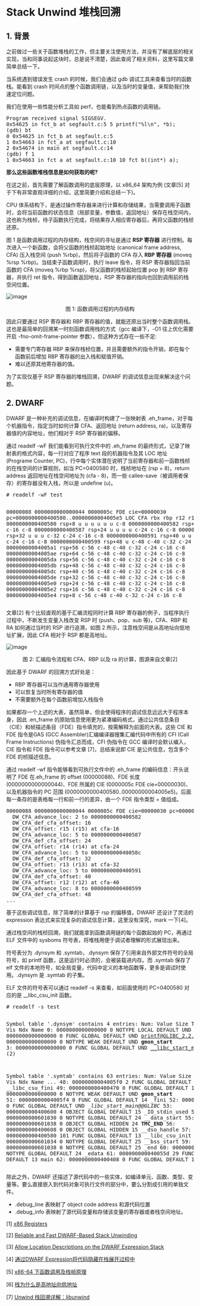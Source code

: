 # Stack Unwind 堆栈回溯

## 1. 背景

之前做过一些关于函数堆栈的工作，但主要关注使用方法，并没有了解底层的相关实现，当和同事说起这块时，总是说不清楚，因此查阅了相关资料，这里写篇文章简单总结一下。

当系统遇到错误发生 crash 的时候，我们会通过 gdb 调试工具来查看当时的函数栈。能看到 crash 时间点的整个函数调用链，以及当时的变量值，来帮助我们快速定位问题。

我们在使用一些性能分析工具如 perf，也能看到热点函数的调用链。

<div class="language-plaintext highlighter-rouge"><div class="highlight"><pre class="highlight">
Program received signal SIGSEGV.
0x54625 in fct_b at segfault.c:5 5 printf("%l\n", *b);
(gdb) bt
0 0x54625 in fct_b at segfault.c:5
1 0x54663 in fct_a at segfault.c:10
2 0x54674 in main at segfault.c:14
(gdb) f 1
1 0x54663 in fct_a at segfault.c:10 10 fct_b((int*) a);
</pre></div></div>

**那么这些函数堆栈信息是如何获取的呢?**

在这之前，首先需要了解函数调用的底层原理，以 x86_64 架构为例 (文章[5] 对于下有非常直观详细的介绍，这里简要介绍和总结一下)。

CPU 体系结构下，是通过操作寄存器来进行计算和存储结果，当需要调用子函数时，会将当前函数的状态信息（局部变量，参数值，返回地址）保存在栈空间内，这也称为栈桢，待子函数执行完成，将结果存入相应寄存器后，再将父函数的栈桢还原。

图 1 是函数调用过程的内存结构，栈空间的寻址是通过 **RSP 寄存器** 进行控制。每次进入一个新函数，会将父函数的栈桢起始地址 (canonical frame address, CFA) 压入栈空间 (push %rbp)，然后将子函数的 CFA 存入 **RBP 寄存器** (moveq %rsp %rbp)。当结束子函数调用时，执行 leave 指令，将 RSP 寄存器指回当前函数的 CFA (moveq %rbp %rsp)，将父函数的栈桢起始位置 pop 到 RBP 寄存器，并执行 ret 指令，得到函数返回地址，RSP 寄存器的指向也回到调用前的栈空间位置。

![image](https://rongbiaoxie.github.io/images/unwind/stackframe.png)
<center>
图 1: 函数调用过程的内存结构
</center>

因此只要通过 RSP 寄存器和 RBP 寄存器的值，就能还原出当时整个函数调用栈。这也是最简单的回溯某一时刻函数调用栈的方式（gcc 编译下，-O1 往上优化需要开启 -fno-omit-frame-pointer 参数），但这种方式存在一些不足:

* 需要专门寄存器 RBP 来保存栈桢位置，并且需要额外的指令开销，即在每个函数前后增加 RBP 寄存器的出入栈和赋值开销。
* 难以还原其他寄存器的值。

为了实现仅基于 RSP 寄存器的堆栈回溯，DWARF 的调试信息出现来解决这个问题。

## 2. DWARF 

DWARF 是一种补充的调试信息，在编译时构建了一张映射表 .eh_frame，对于每个机器指令，指定当时如何计算 CFA、返回地址 (return address, ra)，以及寄存器值的内容地址，他们相对于 RSP 寄存器的偏移。

通过 readelf -wF 我们能看到可执行文件中的 .eh_frame 的最终形式，记录了映射表的格式内容，每一行对应了程序 text 段的机器指令及其 LOC 地址 (Programe Counter, PC)，行中每个实体潜在说明了当前寄存器和前一函数栈桢的在栈空间的计算规则，如当 PC=0400580 时，栈桢地址在 (rsp + 8)，return address 返回地址在栈空间地址为 (cfa - 8)，而一些 callee-save（被调用者保存）的寄存器没有入栈，所以是 undefine (u)。

<div class="language-plaintext highlighter-rouge"><div class="highlight"><pre class="highlight">
# readelf -wF test

00000088 0000000000000044 0000005c FDE cie=00000030 pc=0000000000400580..00000000004005e5
   LOC           CFA      rbx   rbp   r12   r13   r14   r15   ra
0000000000400580 rsp+8    u     u     u     u     u     u     c-8
0000000000400582 rsp+16   u     u     u     u     u     c-16  c-8
0000000000400587 rsp+24   u     u     u     u     c-24  c-16  c-8
000000000040058c rsp+32   u     u     u     c-32  c-24  c-16  c-8
0000000000400591 rsp+40   u     u     c-40  c-32  c-24  c-16  c-8
0000000000400599 rsp+48   u     c-48  c-40  c-32  c-24  c-16  c-8
00000000004005a1 rsp+56   c-56  c-48  c-40  c-32  c-24  c-16  c-8
00000000004005ae rsp+64   c-56  c-48  c-40  c-32  c-24  c-16  c-8
00000000004005da rsp+56   c-56  c-48  c-40  c-32  c-24  c-16  c-8
00000000004005db rsp+48   c-56  c-48  c-40  c-32  c-24  c-16  c-8
00000000004005dc rsp+40   c-56  c-48  c-40  c-32  c-24  c-16  c-8
00000000004005de rsp+32   c-56  c-48  c-40  c-32  c-24  c-16  c-8
00000000004005e0 rsp+24   c-56  c-48  c-40  c-32  c-24  c-16  c-8
00000000004005e2 rsp+16   c-56  c-48  c-40  c-32  c-24  c-16  c-8
00000000004005e4 rsp+8    c-56  c-48  c-40  c-32  c-24  c-16  c-8
</pre></div></div>

文章[2] 有个比较直观的基于汇编流程同时计算 RBP 寄存器的例子，当程序执行过程中，不断发生变量入栈改变 RSP 时 (push、pop、sub 等)，CFA、RBP 和 RA 如何通过当时的 RSP 进行追溯，如图 2 所示，注意栈空间是从高地址向低地址扩展，因此 CFA 相对于 RSP 都是高地址。

![image](https://rongbiaoxie.github.io/images/unwind/assembly.png)
<center>
图 2: 汇编指令流程和 CFA、RBP 以及 ra 的计算，图源来自文章[2]
</center>

因此基于 DWARF 的回溯方式好处是：

*  RBP 寄存器可以当作通用寄存器使用
*  可以恢复当时所有寄存器的值
*  不需要额外在每个函数前增加入栈指令

如果都存一个上述的大表，虽然简单，但会使得程序的调试信息远远大于程序本身，因此 .en_frame 的原始信息使用更为紧凑编码格式，通过公共信息条目（CIE）和帧描述条目（FDE）指令填充的，按需解释为前面的大表。这些 CIE 和 FDE 指令是GAS (GCC Assembler)汇编编译器搜集汇编代码中所有的 CFI (Call Frame Instructions) 伪指令汇总而成，CFI 伪指令在 GCC 编译时会默认编入，CIE 指令和 FDE 指令可以参考文章 [7]，总结来说即 CIE 是公共信息，包含多个 FDE 的桢描述信息。

通过 readelf -wf 指令能够看到可执行文件中的 .eh_frame 的编码信息：开头说明了 FDE 在.eh_frame 的 offset (00000088)、FDE 长度 (0000000000000044)、FDE 所属的 CIE (0000005c FDE cie=00000030)、以及机器指令的 PC 范围 (0000000000400580..00000000004005e5)。后面每一条存的是表格每一行和前一行的差异，由一个 FDE 指令类型 + 值组成。

<div class="language-plaintext highlighter-rouge"><div class="highlight"><pre class="highlight">
00000088 0000000000000044 0000005c FDE cie=00000030 pc=0000000000400580..00000000004005e5
  DW_CFA_advance_loc: 2 to 0000000000400582
  DW_CFA_def_cfa_offset: 16
  DW_CFA_offset: r15 (r15) at cfa-16
  DW_CFA_advance_loc: 5 to 0000000000400587
  DW_CFA_def_cfa_offset: 24
  DW_CFA_offset: r14 (r14) at cfa-24
  DW_CFA_advance_loc: 5 to 000000000040058c
  DW_CFA_def_cfa_offset: 32
  DW_CFA_offset: r13 (r13) at cfa-32
  DW_CFA_advance_loc: 5 to 0000000000400591
  DW_CFA_def_cfa_offset: 40
  DW_CFA_offset: r12 (r12) at cfa-40
  DW_CFA_advance_loc: 8 to 0000000000400599
  DW_CFA_def_cfa_offset: 48
...
</pre></div></div>

基于这些调试信息，除了简单的计算基于 rsp 的偏移值，DWARF 还设计了灵活的 expression 表达式来实现复杂的调试信息计算，这里没有深究，mark 一下[4]。

通过栈空间的栈桢回溯，我们就能拿到函数调用链的每个函数起始的 PC，再通过 ELF 文件中的 sysboms 符号表，将堆栈用便于调试者理解的形式展现出来。

符号表分为 .dynsym 和 .symtab，.dynsym 保存了引用来自外部文件符号的全局符号，如 printf 函数，这是运行时必须的，会被装载进内存。而 .symtab 保存了 elf 文件的本地符号，如全局变量，代码中定义的本地函数等，更多是调试时使用。.dynsym 是 .symtab 的子集。

ELF 文件的符号表可以通过 readelf -s 来查看，如前面使用的 PC=0400580 对应的是 __libc_csu_init 函数。

<div class="language-plaintext highlighter-rouge"><div class="highlight"><pre class="highlight">
# readelf -s test

Symbol table '.dynsym' contains 4 entries:
   Num:    Value          Size Type    Bind   Vis      Ndx Name
     0: 0000000000000000     0 NOTYPE  LOCAL  DEFAULT  UND
     1: 0000000000000000     0 FUNC    GLOBAL DEFAULT  UND printf@GLIBC_2.2.5 (2)
     2: 0000000000000000     0 NOTYPE  WEAK   DEFAULT  UND __gmon_start__
     3: 0000000000000000     0 FUNC    GLOBAL DEFAULT  UND __libc_start_main@GLIBC_2.2.5 (2)

Symbol table '.symtab' contains 63 entries:
   Num:    Value          Size Type    Bind   Vis      Ndx Name
...
    48: 00000000004005f0     2 FUNC    GLOBAL DEFAULT   13 __libc_csu_fini
    49: 0000000000400470     0 FUNC    GLOBAL DEFAULT   13 _start
    50: 0000000000000000     0 NOTYPE  WEAK   DEFAULT  UND __gmon_start__
    51: 00000000004005f4     0 FUNC    GLOBAL DEFAULT   14 _fini
    52: 0000000000000000     0 FUNC    GLOBAL DEFAULT  UND __libc_start_main@@GLIBC_
    53: 0000000000400600     4 OBJECT  GLOBAL DEFAULT   15 _IO_stdin_used
    54: 0000000000601030     0 NOTYPE  GLOBAL DEFAULT   24 __data_start
    55: 0000000000601038     0 OBJECT  GLOBAL HIDDEN    24 __TMC_END__
    56: 0000000000400608     0 OBJECT  GLOBAL HIDDEN    15 __dso_handle
    57: 0000000000400580   101 FUNC    GLOBAL DEFAULT   13 __libc_csu_init
    58: 0000000000601034     0 NOTYPE  GLOBAL DEFAULT   25 __bss_start
    59: 0000000000601038     0 NOTYPE  GLOBAL DEFAULT   25 _end
    60: 0000000000601034     0 NOTYPE  GLOBAL DEFAULT   24 _edata
    61: 000000000040055d    29 FUNC    GLOBAL DEFAULT   13 main
    62: 0000000000400408     0 FUNC    GLOBAL DEFAULT   11 _init
</pre></div></div>

除此之外，DWARF 还描述了源代码中的一些实体，如编译单元、函数、类型、变量等。要么直接嵌入到代码对象可执行文件的部分中，要么分割成引用的单独文件。

* .debug_line 表映射了 object code address 和源代码位置
* .debug_info 表映射了源代码变量和存储该变量的寄存器或者栈空间地址。


[1] [x86 Registers](https://wiki.osdev.org/CPU_Registers_x86-64)

[2] [Reliable and Fast DWARF-Based Stack Unwinding](https://dl.acm.org/doi/pdf/10.1145/3360572)

[3] [Allow Location Descriptions on the DWARF Expression Stack](https://llvm.org/docs/AMDGPUDwarfExtensionAllowLocationDescriptionOnTheDwarfExpressionStack/AMDGPUDwarfExtensionAllowLocationDescriptionOnTheDwarfExpressionStack.html)

[4] [通过DWARF Expression将代码隐藏在栈展开过程中](https://bbs.kanxue.com/thread-271891.htm)

[5] [x86-64 下函数调用及栈帧原理](https://zhuanlan.zhihu.com/p/27339191)

[6] [栈为什么是高地址向低地址](https://zhuanlan.zhihu.com/p/538745756)

[7] [Unwind 栈回溯详解：libunwind](https://blog.csdn.net/Rong_Toa/article/details/110846509)
